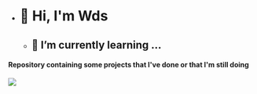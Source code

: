 - # 👋 Hi, I'm Wds
  - ## 🌱 I’m currently learning ...
                                                           

#### Repository containing some projects that I've done or that I'm still doing 


<a href="https://github.com/wuldson-franco" alt="github" target="_blank">

<img src="https://img.shields.io/badge/GitHub-000000?&style=flat-square&logo=GitHub&logoColor=white">

</a>
